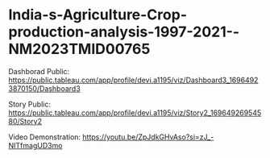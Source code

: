 # India-s-Agriculture-Crop-production-analysis-1997-2021--NM2023TMID00765

Dashborad Public: https://public.tableau.com/app/profile/devi.a1195/viz/Dashboard3_16964923870150/Dashboard3

Story Public: https://public.tableau.com/app/profile/devi.a1195/viz/Story2_16964926954580/Story2

Video Demonstration: https://youtu.be/ZpJdkGHvAso?si=zJ_-NITfmagUD3mo
